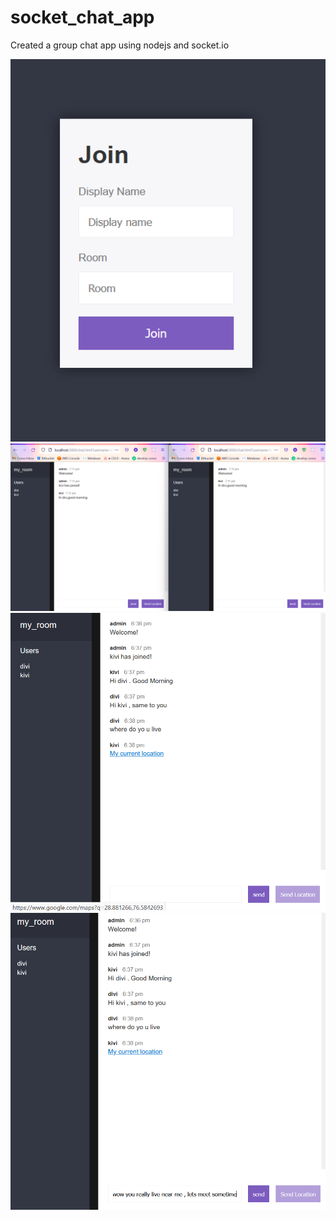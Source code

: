 # socket_chat_app
Created a group chat app using nodejs and socket.io

<img src="screenshots/img1.png"  alt="Entry Screen" width="600"  />
<img src="img1.1.png"  alt="chat screen" width="600"  />
<img src="screenshots/img2.png"  alt="Chat Screen" width="600"  />
<img src="screenshots/img3.png"  alt="Chat Screen" width="600" />
